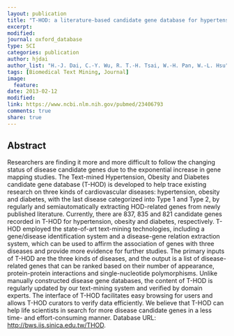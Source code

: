 ```yaml
---
layout: publication
title: "T-HOD: a literature-based candidate gene database for hypertension, obesity and diabetes"
excerpt:
modified:
journal: oxford_database
type: SCI
categories: publication
author: hjdai
author_list: "H.-J. Dai, C.-Y. Wu, R. T.-H. Tsai, W.-H. Pan, W.-L. Hsu"
tags: [Biomedical Text Mining, Journal]
image:
  feature:
date: 2013-02-12
modified: 
link: https://www.ncbi.nlm.nih.gov/pubmed/23406793
comments: true
share: true
---
```


## Abstract

Researchers are finding it more and more difficult to follow the changing status of disease candidate genes due to the exponential increase in gene mapping studies. The Text-mined Hypertension, Obesity and Diabetes candidate gene database (T-HOD) is developed to help trace existing research on three kinds of cardiovascular diseases: hypertension, obesity and diabetes, with the last disease categorized into Type 1 and Type 2, by regularly and semiautomatically extracting HOD-related genes from newly published literature. Currently, there are 837, 835 and 821 candidate genes recorded in T-HOD for hypertension, obesity and diabetes, respectively. T-HOD employed the state-of-art text-mining technologies, including a gene/disease identification system and a disease-gene relation extraction system, which can be used to affirm the association of genes with three diseases and provide more evidence for further studies. The primary inputs of T-HOD are the three kinds of diseases, and the output is a list of disease-related genes that can be ranked based on their number of appearance, protein-protein interactions and single-nucleotide polymorphisms. Unlike manually constructed disease gene databases, the content of T-HOD is regularly updated by our text-mining system and verified by domain experts. The interface of T-HOD facilitates easy browsing for users and allows T-HOD curators to verify data efficiently. We believe that T-HOD can help life scientists in search for more disease candidate genes in a less time- and effort-consuming manner. Database URL: http://bws.iis.sinica.edu.tw/THOD.